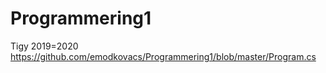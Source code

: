 # Programmering1
Tigy 2019=2020
https://github.com/emodkovacs/Programmering1/blob/master/Program.cs
